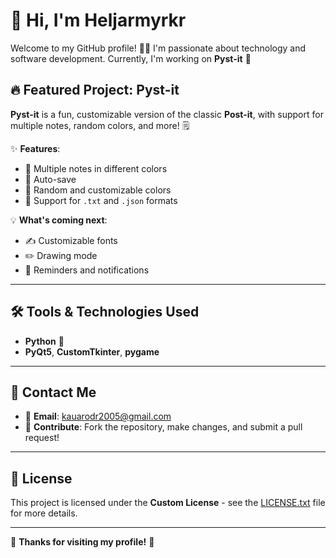 # 👋 Hi, I'm Heljarmyrkr

Welcome to my GitHub profile! 👨‍💻 I'm passionate about technology and software development. Currently, I'm working on **Pyst-it** 🚀

## 🔥 Featured Project: **Pyst-it**
**Pyst-it** is a fun, customizable version of the classic **Post-it**, with support for multiple notes, random colors, and more! 🗒️

✨ **Features**:
- 📌 Multiple notes in different colors
- 💾 Auto-save
- 🌈 Random and customizable colors
- 📝 Support for `.txt` and `.json` formats

💡 **What's coming next**:
- ✍️ Customizable fonts
- ✏️ Drawing mode
- 🔔 Reminders and notifications

---

## 🛠️ Tools & Technologies Used
- **Python** 🐍
- **PyQt5**, **CustomTkinter**, **pygame**

---

## 📧 Contact Me
- 📧 **Email**: [kauarodr2005@gmail.com](mailto:kauarodr2005@gmail.com)
- 🤝 **Contribute**: Fork the repository, make changes, and submit a pull request!

---

## 📄 License
This project is licensed under the **Custom License** - see the [LICENSE.txt](./LICENSE.txt) file for more details.

---

🌟 **Thanks for visiting my profile!** 🌟
